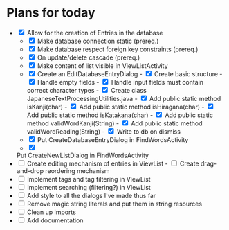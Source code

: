 # Plans for today

- <input type="checkbox" checked/> Allow for the creation of Entries in the database
   - <input type="checkbox" checked/>
     Make database connection static (prereq.)
   - <input type="checkbox" checked/>
     Make database respect foreign key constraints (prereq.)
   - <input type="checkbox" checked/>
     On update/delete cascade (prereq.)
   - <input type="checkbox" checked/>
     Make content of list visible in ViewListActivity
   - <input type="checkbox" checked/>
     Create an EditDatabaseEntryDialog
      - <input type="checkbox" checked/>
        Create basic structure
      - <input type="checkbox" checked/>
        Handle empty fields
      - <input type="checkbox" checked/>
        Handle input fields must contain correct character types
        - <input type="checkbox" checked/>
          Create class JapaneseTextProcessingUtilities.java
        - <input type="checkbox" checked/>
          Add public static method isKanji(char)
        - <input type="checkbox" checked/>
          Add public static method isHiragana(char)
        - <input type="checkbox" checked/>
          Add public static method isKatakana(char)
        - <input type="checkbox" checked/>
          Add public static method validWordKanji(String)
        - <input type="checkbox" checked/>
          Add public static method validWordReading(String)
      - <input type="checkbox" checked/>
        Write to db on dismiss
   - <input type="checkbox" checked/>
     Put CreateDatabaseEntryDialog in FindWordsActivity
   - <input type="checkbox" checked/>
    Put CreateNewListDialog in FindWordsActivity
- <input type="checkbox" />
  Create editing mechanism of entries in ViewList
  - <input type="checkbox" />
    Create drag-and-drop reordering mechanism
- <input type="checkbox"/>
  Implement tags and tag filtering in ViewList
- <input type="checkbox"/>
  Implement searching (filtering?) in ViewList
- <input type="checkbox"/>
  Add style to all the dialogs I've made thus far
- <input type="checkbox"/>
  Remove magic string literals and put them in string resources
- <input type="checkbox"/>
  Clean up imports
- <input type="checkbox"/>
  Add documentation
